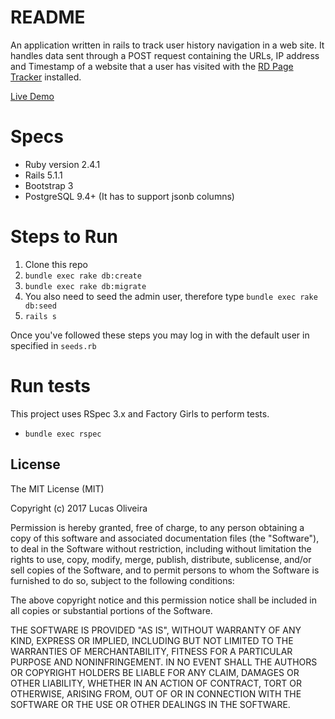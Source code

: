 # README

An application written in rails to track user history navigation in a web site. It handles data sent through a POST request containing the URLs, IP address and Timestamp of a website that a user has visited with the [RD Page Tracker](https://github.com/lcastrooliveira/rd-page-tracker) installed.

[Live Demo](https://rd-interest-registry.herokuapp.com)

# Specs

* Ruby version 2.4.1
* Rails 5.1.1
* Bootstrap 3
* PostgreSQL 9.4+ (It has to support jsonb columns)

# Steps to Run

1. Clone this repo
2. `bundle exec rake db:create`
3. `bundle exec rake db:migrate`
4. You also need to seed the admin user, therefore type `bundle exec rake db:seed`
5. `rails s`

Once you've followed these steps you may log in with the default user in specified in `seeds.rb`

# Run tests

This project uses RSpec 3.x and Factory Girls to perform tests.

* `bundle exec rspec`

## License
 
The MIT License (MIT)

Copyright (c) 2017 Lucas Oliveira

Permission is hereby granted, free of charge, to any person obtaining a copy of this software and associated documentation files (the "Software"), to deal in the Software without restriction, including without limitation the rights to use, copy, modify, merge, publish, distribute, sublicense, and/or sell copies of the Software, and to permit persons to whom the Software is furnished to do so, subject to the following conditions:

The above copyright notice and this permission notice shall be included in all copies or substantial portions of the Software.

THE SOFTWARE IS PROVIDED "AS IS", WITHOUT WARRANTY OF ANY KIND, EXPRESS OR IMPLIED, INCLUDING BUT NOT LIMITED TO THE WARRANTIES OF MERCHANTABILITY, FITNESS FOR A PARTICULAR PURPOSE AND NONINFRINGEMENT. IN NO EVENT SHALL THE AUTHORS OR COPYRIGHT HOLDERS BE LIABLE FOR ANY CLAIM, DAMAGES OR OTHER LIABILITY, WHETHER IN AN ACTION OF CONTRACT, TORT OR OTHERWISE, ARISING FROM, OUT OF OR IN CONNECTION WITH THE SOFTWARE OR THE USE OR OTHER DEALINGS IN THE SOFTWARE.
